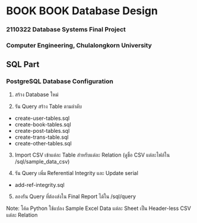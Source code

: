 # BOOK BOOK Database Design
### 2110322 Database Systems Final Project
### Computer Engineering, Chulalongkorn University


## SQL Part

### PostgreSQL Database Configuration

1. สร้าง Database ใหม่

2. รัน Query สร้าง Table ตามลำดับ
 - create-user-tables.sql
 - create-book-tables.sql
 - create-post-tables.sql
 - create-trans-table.sql
 - create-other-tables.sql

3. Import CSV เข้าแต่ละ Table สำหรับแต่ละ Relation (ดูชื่อ CSV แต่ละไฟล์ใน /sql/sample_data_csv)

4. รัน Query เพิ่ม Referential Integrity และ Update serial
 - add-ref-integrity.sql

5. ลองรัน Query ที่ต้องส่งใน Final Report ได้ใน /sql/query

Note: โค้ด Python ใช้แปลง Sample Excel Data แต่ละ Sheet เป็น Header-less CSV แต่ละ Relation